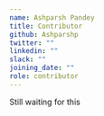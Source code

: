 ```yaml
---
name: Ashparsh Pandey
title: Contributor
github: Ashparshp
twitter: ""
linkedin: ""
slack: ""
joining_date: ""
role: contributor
---
```


Still waiting for this
